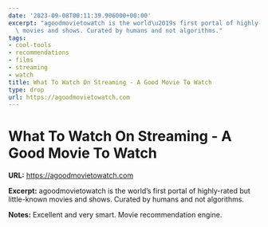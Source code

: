 ```yaml
---
date: '2023-09-08T00:11:39.906000+00:00'
excerpt: "agoodmovietowatch is the world\u2019s first portal of highly-rated but little-known\
  \ movies and shows. Curated by humans and not algorithms."
tags:
- cool-tools
- recommendations
- films
- streaming
- watch
title: What To Watch On Streaming - A Good Movie To Watch
type: drop
url: https://agoodmovietowatch.com
---
```


# What To Watch On Streaming - A Good Movie To Watch

**URL:** https://agoodmovietowatch.com

**Excerpt:** agoodmovietowatch is the world’s first portal of highly-rated but little-known movies and shows. Curated by humans and not algorithms.

**Notes:**
Excellent and very smart. Movie recommendation engine.
